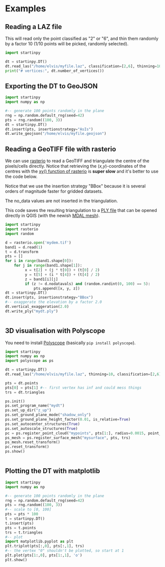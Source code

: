 # Examples

## Reading a LAZ file

This will read only the point classified as "2" or "6", and thin them randomly by a factor 10 (1/10 points will be picked, randomly selected).

```python
import startinpy

dt = startinpy.DT()
dt.read_las("/home/elvis/myfile.laz", classification=[2,6], thinning=10)
print("# vertices:", dt.number_of_vertices())
```

## Exporting the DT to GeoJSON

```python
import startinpy
import numpy as np

#-- generate 100 points randomly in the plane
rng = np.random.default_rng(seed=42)
pts = rng.random((100, 3))
dt = startinpy.DT()
dt.insert(pts, insertionstrategy="AsIs")
dt.write_geojson("/home/elvis/myfile.geojson")
```

## Reading a GeoTIFF file with rasterio

We can use [rasterio](https://rasterio.readthedocs.io) to read a GeoTIFF and triangulate the centre of the pixels/cells directly.
Notice that retrieving the (*x,y*)-coordinates of the centres with the [xy() function of rasterio](https://rasterio.readthedocs.io/en/latest/api/rasterio.io.html?highlight=xy#rasterio.io.DatasetReader.xy) is **super slow** and it's better to use the code below.

Notice that we use the insertion strategy "BBox" because it is several orders of magnitude faster for gridded datasets.

The no_data values are not inserted in the triangulation.

This code saves the resulting triangulation to a [PLY file](<https://en.wikipedia.org/wiki/PLY_(file_format)>) that can be opened directly in QGIS (with the newish [MDAL mesh](https://docs.qgis.org/3.22/en/docs/user_manual/working_with_mesh/mesh_properties.html)).

```python
import startinpy
import rasterio
import random

d = rasterio.open('mydem.tif')
band1 = d.read(1)
t = d.transform
pts = []
for i in range(band1.shape[0]):
    for j in range(band1.shape[1]):
         x = t[2] + (j * t[0]) + (t[0] / 2)
         y = t[5] + (i * t[4]) + (t[4] / 2)
         z = band1[i][j]
         if (z != d.nodatavals) and (random.randint(0, 100) == 5):
             pts.append([x, y, z])
dt = startinpy.DT()
dt.insert(pts, insertionstrategy="BBox")
#-- exaggerate the elevation by a factor 2.0
dt.vertical_exaggeration(2.0)
dt.write_ply("mydt.ply")
```

```{image} figs/mdal.jpg
```

## 3D visualisation with Polyscope

You need to install [Polyscope](https://polyscope.run/py/) (basically `pip install polyscope`).

```python
import startinpy
import numpy as np
import polyscope as ps

dt = startinpy.DT()
dt.read_las("/home/elvis/myfile.laz", thinning=10, classification=[2,6])

pts = dt.points
pts[0] = pts[1] #-- first vertex has inf and could mess things
trs = dt.triangles

ps.init()
ps.set_program_name("mydt")
ps.set_up_dir("z_up")
ps.set_ground_plane_mode("shadow_only")
ps.set_ground_plane_height_factor(0.01, is_relative=True)
ps.set_autocenter_structures(True)
ps.set_autoscale_structures(True)
pc = ps.register_point_cloud("mypoints", pts[1:], radius=0.0015, point_render_mode='sphere')
ps_mesh = ps.register_surface_mesh("mysurface", pts, trs)
ps_mesh.reset_transform()
pc.reset_transform()
ps.show()
```

```{image} figs/polyscope.jpg
```

## Plotting the DT with matplotlib

```python
import startinpy
import numpy as np

#-- generate 100 points randomly in the plane
rng = np.random.default_rng(seed=42)
pts = rng.random((100, 3))
#-- scale to [0, 100]
pts = pts * 100
t = startinpy.DT()
t.insert(pts)
pts = t.points
trs = t.triangles
#-- plot
import matplotlib.pyplot as plt
plt.triplot(pts[:,0], pts[:,1], trs)
#-- the vertex "0" shouldn't be plotted, so start at 1
plt.plot(pts[1:,0], pts[1:,1], 'o')
plt.show()
```

```{image} figs/matplotlib.png
```
